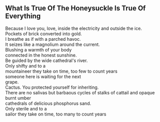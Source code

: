 What Is True Of The Honeysuckle Is True Of Everything
-----------------------------------------------------
Because I love you, love, inside the electricity and outside the ice.  
Pockets of brick converted into gold.  
I breathe as if with a parched havoc.  
It seizes like a magnolium around the current.  
Blushing a warmth of your body  
connected in the honest sunshine.  
Be guided by the wide cathedral's river.  
Only shifty and to a  
mountaineer they take on time, too few to count years  
someone here is waiting for the next  
grape.  
Cactus. You protected yourself for inheriting.  
There are no salivas but barbaous cycles of stalks of cattail and opaque burnt umber  
cathedrals of delicious phosphorus sand.  
Only sterile and to a  
sailor they take on time, too many to count years  
